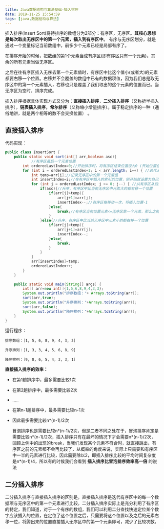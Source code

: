 ```yaml
---
title: Java数据结构与算法基础-插入排序
date: 2019-11-25 15:54:59
tags: [java,数据结构与算法]
---
```


插入排序(Insert Sort)将待排序的数组分为2部分：有序区，无序区。**其核心思想是每次取出无序区中的第一个元素，插入到有序区中**。 有序与无序区划分，就是通过一个变量标记当前数组中，前多少个元素已经是局部有序了。

  在排序开始的时候，把数组的第1个元素当成有序区(即有序区只有一个元素)，其余的所有元素当做无序区。

   之后在往有序区插入无序去第一个元素值时，有序区中比这个值小(或者大)的元素都要右移一个位置。右移并不会覆盖的数组中已有的数据项值，因为我们总是取无序区中的第一个元素插入，右移也只是覆盖了我们取出的这个元素的位置而已。当无序区为空时，排序完成。

  插入排序根据具体实现方式又分为：**直接插入排序**，**二分插入排序**（又称折半插入排序），**链表插入排序**，**希尔排序**（又称缩小增量排序）。属于稳定排序的一种（通俗地讲，就是两个相等的数不会交换位置） 。

<!--more-->

## **直接插入排序**

代码实现：

```java
public class InsertSort {
    public static void sort(int[] arr,boolean asc){
            //有序区最后一个元素位置
        int orderedLastIndex=0;//开始排序时，将有序区结束位置设为0 (开始位置总是0)，对应的无序区范围就是 1-arr.length
        for (int i = orderedLastIndex+1; i < arr.length; i++) { //迭代无序区中的每一个元素，依次插入有序区中
            int temp=arr[i];//记录无序区中的第一个元素值
            int insertIndex=i;//在有序区中插入的索引的位置，刚开始就设置为自己的位置
            for (int j = orderedLastIndex; j >= 0; j--) { //从有序区从后往前开始比较
                if(asc){//升序，有序区中比当前无序区中元素大的都右移一个位置
                    if(arr[j]>temp){
                        arr[j+1]=arr[j];
                        insertIndex--;//有序区每移动一次，将插入位置-1
                    }else{
                        break;//有序区当前位置元素<=无序区第一个元素，那么之前的元素都会<=，不需要继续比较
                    }
                }else{//升序，有序区中比当前无序区中元素小的都右移一个位置
                    if(arr[j]<temp){
                        arr[j+1]=arr[j];
                        insertIndex--;
                    }else{
                        break;
                    }
                }
            }
            arr[insertIndex]=temp;
            orderedLastIndex++;
        }
    }
 
    public static void main(String[] args) {
        int[] arr=new int[]{1,5,6,8,9,4,3,3};
        System.out.println("排序数组："+ Arrays.toString(arr));
        sort(arr,true);
        System.out.println("升序排列："+Arrays.toString(arr));
        sort(arr,false);
        System.out.println("降序排列："+Arrays.toString(arr));
    }
}
```

运行程序：

```
排序数组：[1, 5, 6, 8, 9, 4, 3, 3]

升序排列：[1, 3, 3, 4, 5, 6, 8, 9]

降序排列：[9, 8, 6, 5, 4, 3, 3, 1]
```

**直接插入排序的效率：**

- 在第1趟排序中，最多需要比较1次
- 在第2趟排序中，最多需要比较2次
- .....
- 在第n-1趟排序中，最多需要比较n-1次
- 因此最多需要比较n*(n-1)/2次

   冒泡排序也是需要比较n*(n-1)/2次，但是二者不同之处在于，冒泡排序肯定是需要比较n*(n-1)/2次，插入排序只有在最坏的情况下才会需要n*(n-1)/2次，回顾上例中的出现的break，当我们发现某个元素不符合时，就直接跳出，有序区之前的元素都不会再比较了，从概率的角度来说，实际上只需要和有序区中一半的元素进行比较，因此需要除以2，即插入排序比较的平均时间复杂度是n*(n-1)/4，所以有的时候我们会看到 **插入排序比冒泡排序效率高一倍** 的说法

##  **二分插入排序**

  二分插入排序与直接插入排序的区别是，直接插入排序是迭代有序区中的每一个数据项与无序区中的第一个元素进行比较，二分插入排序实际上是充分利用了有序区的特定，我们知道，对于一个有序的数组，我们可以利用二分查找快速定位某个数字应该插入的位置，在定位了这个位置之后，只需要将这个位置以及之后的元素右移一位，将腾出来的位置直接插入无序区中的第一个元素即可，减少了比较次数。


